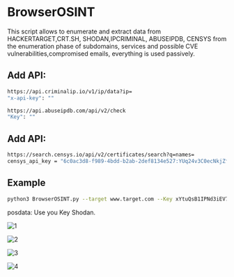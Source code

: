 # BrowserOSINT

This script allows to enumerate and extract data from HACKERTARGET,CRT.SH, SHODAN,IPCRIMINAL, ABUSEIPDB, CENSYS from the enumeration phase of subdomains, services and possible CVE vulnerabilities,compromised emails, everything is used passively.

## Add API:

```sh
https://api.criminalip.io/v1/ip/data?ip=
"x-api-key": ""
```

```sh
https://api.abuseipdb.com/api/v2/check
"Key": ""
```

## Add API:

```sh
https://search.censys.io/api/v2/certificates/search?q=names=
censys_api_key = "6c0ac3d8-f989-4bdd-b2ab-2def8134e527:YUq24v3C0ecNkjZfpbeEeG6PTX6WwZY0"
```

## Example

```sh
python3 BrowserOSINT.py --target www.target.com --Key xYtuQsB1IPNd3iEV7bSjVmHKUjPqPXpY
```
posdata: Use you Key Shodan.

![1](https://github.com/HernanRodriguez1/BrowserOSINT/assets/66162160/780760f3-c310-4825-9975-67861afa8dd2)

![2](https://github.com/HernanRodriguez1/BrowserOSINT/assets/66162160/0bd70380-05bf-48a4-9aff-ee498c994e51)

![3](https://github.com/HernanRodriguez1/BrowserOSINT/assets/66162160/058c419f-740d-44aa-b19c-4e29b9c81078)

![4](https://github.com/HernanRodriguez1/BrowserOSINT/assets/66162160/fe6f3018-8c81-4d60-a20b-8e698330fac7)
